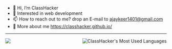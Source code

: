 - 👋 Hi, I’m ClassHacker
- :eyes: Interested in web development
- 📫 How to reach out to me? drop an E-mail to ajaykeer1401@gmail.com
- :speech_balloon: More about me https://classhacker.github.io/
<hr>
<!-- <img align="left" src="https://github-readme-stats.vercel.app/api?username=classhacker&theme=transparent&hide=contribs,issues&show_icons=true" alt="ClassHacker's GitHub Stats"> -->
<img align="right" src="https://github-readme-stats.vercel.app/api/top-langs/?username=classhacker&theme=transparent" alt="ClassHacker's Most Used Languages">
<picture>
  <source 
    srcset="https://github-readme-stats.vercel.app/api?username=classhacker&hide=contribs,issues&show_icons=true&theme=dark"
    media="(prefers-color-scheme: dark)"
  />
  <source
    srcset="https://github-readme-stats.vercel.app/api?username=classhacker&hide=contribs,issues&show_icons=true"
    media="(prefers-color-scheme: light), (prefers-color-scheme: no-preference)"
  />
  <img src="https://github-readme-stats.vercel.app/api?username=classhacker&hide=contribs,issues&show_icons=true" />
</picture>
<!-- 
Will add later
<div align="center">
  <img src="https://github-profile-trophy.vercel.app/?username=classhacker&column=-1" alt="ClassHacker's GitHub trophy">
</div> -->

<!---
ClassHacker/ClassHacker is a ✨ special ✨ repository because its `README.md` (this file) appears on your GitHub profile.
You can click the Preview link to take a look at your changes.
--->
